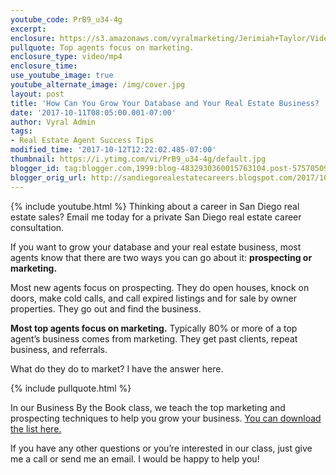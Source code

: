 ```yaml
---
youtube_code: PrB9_u34-4g
excerpt:
enclosure: https://s3.amazonaws.com/vyralmarketing/Jerimiah+Taylor/Videos/Growing+Your+Database+-+San+Diego+Real+Estate+Career.mp4
pullquote: Top agents focus on marketing.
enclosure_type: video/mp4
enclosure_time:
use_youtube_image: true
youtube_alternate_image: /img/cover.jpg
layout: post
title: 'How Can You Grow Your Database and Your Real Estate Business? '
date: '2017-10-11T08:05:00.001-07:00'
author: Vyral Admin
tags:
- Real Estate Agent Success Tips
modified_time: '2017-10-12T12:22:02.485-07:00'
thumbnail: https://i.ytimg.com/vi/PrB9_u34-4g/default.jpg
blogger_id: tag:blogger.com,1999:blog-4832930360015763104.post-5757050991500710719
blogger_orig_url: http://sandiegorealestatecareers.blogspot.com/2017/10/thinking-about-career-in-san-diego-real.html
---
```

{% include youtube.html %}
Thinking about a career in San Diego real estate sales?
 Email me today for a private San Diego real estate career consultation.

If you want to grow your database and your real estate business, most agents know that there are two ways you can go about it: **prospecting or marketing.**

Most new agents focus on prospecting. They do open houses, knock on doors, make cold calls, and call expired listings and for sale by owner properties. They go out and find the business.

**Most top agents focus on marketing.** Typically 80% or more of a top agent’s business comes from marketing. They get past clients, repeat business, and referrals.

What do they do to market? I have the answer here.

{% include pullquote.html %}

In our Business By the Book class, we teach the top marketing and prospecting techniques to help you grow your business. <a href="https://s3.amazonaws.com/vyralmarketing/Jerimiah+Taylor/Email+Assets/San+Diego+Recruiting/Taylor+PDF-rotated.pdf" target="_blank">You can download the list here.</a>

If you have any other questions or you’re interested in our class, just give me a call or send me an email. I would be happy to help you!
